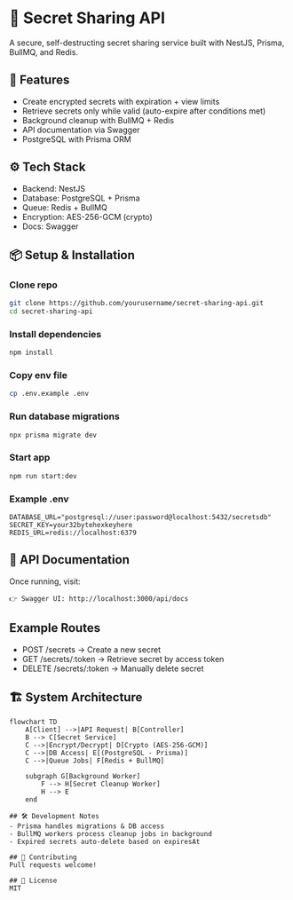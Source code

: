 # 🔐 Secret Sharing API

A secure, self-destructing secret sharing service built with NestJS, Prisma, BullMQ, and Redis.

## 🚀 Features
- Create encrypted secrets with expiration + view limits
- Retrieve secrets only while valid (auto-expire after conditions met)
- Background cleanup with BullMQ + Redis
- API documentation via Swagger
- PostgreSQL with Prisma ORM

## ⚙️ Tech Stack
- Backend: NestJS
- Database: PostgreSQL + Prisma
- Queue: Redis + BullMQ
- Encryption: AES-256-GCM (crypto)
- Docs: Swagger

## 📦 Setup & Installation
### Clone repo
```bash
git clone https://github.com/yourusername/secret-sharing-api.git
cd secret-sharing-api
```

### Install dependencies
```bash
npm install
```

### Copy env file
```bash
cp .env.example .env
```

### Run database migrations
```bash
npx prisma migrate dev
```

### Start app
```bash
npm run start:dev
```

### Example .env
```
DATABASE_URL="postgresql://user:password@localhost:5432/secretsdb"
SECRET_KEY=your32bytehexkeyhere
REDIS_URL=redis://localhost:6379
```

## 📖 API Documentation

Once running, visit:
```
👉 Swagger UI: http://localhost:3000/api/docs
```

## Example Routes
- POST /secrets → Create a new secret
- GET /secrets/:token → Retrieve secret by access token
- DELETE /secrets/:token → Manually delete secret

## 🏗️ System Architecture
```mermaid
flowchart TD
    A[Client] -->|API Request| B[Controller]
    B --> C[Secret Service]
    C -->|Encrypt/Decrypt| D[Crypto (AES-256-GCM)]
    C -->|DB Access| E[(PostgreSQL - Prisma)]
    C -->|Queue Jobs| F[Redis + BullMQ]

    subgraph G[Background Worker]
        F --> H[Secret Cleanup Worker]
        H --> E
    end

## 🛠 Development Notes
- Prisma handles migrations & DB access
- BullMQ workers process cleanup jobs in background
- Expired secrets auto-delete based on expiresAt

## 🤝 Contributing
Pull requests welcome!

## 📄 License
MIT